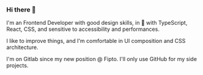 ### Hi there 👋

I'm an Frontend Developer with good design skills, in 💜 with TypeScript, React, CSS, and sensitive to accessibility and performances.

I like to improve things, and I'm comfortable in UI composition and CSS architecture.

I'm on Gitlab since my new position @ Fipto. I'll only use GitHub for my side projects.
